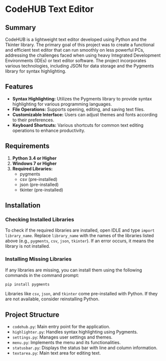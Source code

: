 # CodeHUB Text Editor

## Summary

CodeHUB is a lightweight text editor developed using Python and the Tkinter library. The primary goal of this project was to create a functional and efficient text editor that can run smoothly on less powerful PCs, addressing the challenges faced when using heavy Integrated Development Environments (IDEs) or text editor software. The project incorporates various technologies, including JSON for data storage and the Pygments library for syntax highlighting. 

## Features

- **Syntax Highlighting:** Utilizes the Pygments library to provide syntax highlighting for various programming languages.
- **File Operations:** Supports opening, editing, and saving text files.
- **Customizable Interface:** Users can adjust themes and fonts according to their preferences.
- **Keyboard Shortcuts:** Various shortcuts for common text editing operations to enhance productivity.

## Requirements

1. **Python 3.4 or Higher**
2. **Windows 7 or Higher**
3. **Required Libraries:**
   - pygments
   - csv (pre-installed)
   - json (pre-installed)
   - tkinter (pre-installed)

## Installation

### Checking Installed Libraries

To check if the required libraries are installed, open IDLE and type `import library_name`. Replace `library_name` with the names of the libraries listed above (e.g., `pygments`, `csv`, `json`, `tkinter`). If an error occurs, it means the library is not installed.

### Installing Missing Libraries

If any libraries are missing, you can install them using the following commands in the command prompt:

```sh
pip install pygments
```

Libraries like `csv`, `json`, and `tkinter` come pre-installed with Python. If they are not available, consider reinstalling Python.


## Project Structure

- `codehub.py`: Main entry point for the application.
- `highlighter.py`: Handles syntax highlighting using Pygments.
- `settings.py`: Manages user settings and themes.
- `menu.py`: Implements the menu and its functionalities.
- `statusbar.py`: Displays the status bar with line and column information.
- `textarea.py`: Main text area for editing text.
